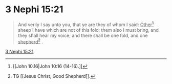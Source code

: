 # 3 Nephi 15:21

> And verily I say unto you, that ye are they of whom I said: <u>Other</u>[^a] sheep I have which are not of this fold; them also I must bring, and they shall hear my voice; and there shall be one fold, and one <u>shepherd</u>[^b] .

[3 Nephi 15:21](https://www.churchofjesuschrist.org/study/scriptures/bofm/3-ne/15?lang=eng&id=p21#p21)


[^a]: [[John 10.16|John 10:16 (14-16).]]
[^b]: TG [[Jesus Christ, Good Shepherd]].

